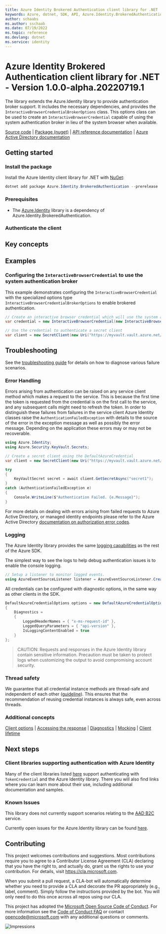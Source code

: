 ```yaml
---
title: Azure Identity Brokered Authentication client library for .NET
keywords: Azure, dotnet, SDK, API, Azure.Identity.BrokeredAuthentication, identity
author: schaabs
ms.author: sschaab
ms.date: 07/19/2022
ms.topic: reference
ms.devlang: dotnet
ms.service: identity
---
```

# Azure Identity Brokered Authentication client library for .NET - Version 1.0.0-alpha.20220719.1 

 The library extends the Azure.Identity library to provide authentication broker support. It includes the necessary dependencies, and provides the `InteractiveBrowserCredentialBrokerOptions` class. This options class can be used to create an `InteractiveBrowserCredential` capable of using the system authentication broker in lieu of the system browser when available.  

  [Source code][source] | [Package (nuget)][package] | [API reference documentation][identity_api_docs] | [Azure Active Directory documentation][aad_doc]

## Getting started

### Install the package

Install the Azure Identity client library for .NET with [NuGet][nuget]:

```PowerShell
dotnet add package Azure.Identity.BrokeredAuthentication --prerelease
```

### Prerequisites
* The [Azure.Identity][azure_identity] library is a dependency of Azure.Identity.BrokeredAuthentication.

### Authenticate the client

## Key concepts

## Examples

### Configuring the `InteractiveBrowserCredential` to use the system authentication broker

This example demonstrates configuring the `InteractiveBrowserCredential` with the specialized options type `InteractiveBrowserCredentialBrokerOptions` to enable brokered authentication.

```C# Snippet:ConfigureInteractiveBrowserToUseBroker
// Create an interactive browser credential which will use the system authentication broker
var credential = new InteractiveBrowserCredential(new InteractiveBrowserCredentialBrokerOptions());

// Use the credential to authenticate a secret client
var client = new SecretClient(new Uri("https://myvault.vault.azure.net/"), credential);
```

## Troubleshooting

See the [troubleshooting guide](https://github.com/Azure/azure-sdk-for-net/blob/main/sdk/identity/Azure.Identity/TROUBLESHOOTING.md) for details on how to diagnose various failure scenarios.

### Error Handling
Errors arising from authentication can be raised on any service client method which makes a request to the service. This is because the first time the token is requested from the credential is on the first call to the service, and any subsequent calls might need to refresh the token. In order to distinguish these failures from failures in the service client Azure Identity classes raise the `AuthenticationFailedException` with details to the source of the error in the exception message as well as possibly the error message. Depending on the application these errors may or may not be recoverable.

``` c#
using Azure.Identity;
using Azure.Security.KeyVault.Secrets;

// Create a secret client using the DefaultAzureCredential
var client = new SecretClient(new Uri("https://myvault.vault.azure.net/"), new DefaultAzureCredential());

try
{
    KeyVaultSecret secret = await client.GetSecretAsync("secret1");
}
catch (AuthenticationFailedException e)
{
    Console.WriteLine($"Authentication Failed. {e.Message}");
}
```

For more details on dealing with errors arising from failed requests to Azure Active Directory, or managed identity endpoints please refer to the Azure Active Directory [documentation on authorization error codes][aad_err_doc].

### Logging

The Azure Identity library provides the same [logging capabilities](https://github.com/Azure/azure-sdk-for-net/blob/main/sdk/core/Azure.Core/samples/Diagnostics.md#logging) as the rest of the Azure SDK.

The simplest way to see the logs to help debug authentication issues is to enable the console logging.

``` c#
// Setup a listener to monitor logged events.
using AzureEventSourceListener listener = AzureEventSourceListener.CreateConsoleLogger();
```

All credentials can be configured with diagnostic options, in the same way as other clients in the SDK.

``` c#
DefaultAzureCredentialOptions options = new DefaultAzureCredentialOptions()
{
    Diagnostics =
    {
        LoggedHeaderNames = { "x-ms-request-id" },
        LoggedQueryParameters = { "api-version" },
        IsLoggingContentEnabled = true
    }
};
```

> CAUTION: Requests and responses in the Azure Identity library contain sensitive information. Precaution must be taken to protect logs when customizing the output to avoid compromising account security.

### Thread safety
We guarantee that all credential instance methods are thread-safe and independent of each other ([guideline](https://azure.github.io/azure-sdk/dotnet_introduction.html#dotnet-service-methods-thread-safety)).
This ensures that the recommendation of reusing credential instances is always safe, even across threads.

### Additional concepts
[Client options](https://github.com/Azure/azure-sdk-for-net/blob/master/sdk/core/Azure.Core/README.md#configuring-service-clients-using-clientoptions) |
[Accessing the response](https://github.com/Azure/azure-sdk-for-net/blob/master/sdk/core/Azure.Core/README.md#accessing-http-response-details-using-responset) |
[Diagnostics](https://github.com/Azure/azure-sdk-for-net/blob/master/sdk/core/Azure.Core/samples/Diagnostics.md) |
[Mocking](https://github.com/Azure/azure-sdk-for-net/blob/master/sdk/core/Azure.Core/README.md#mocking) |
[Client lifetime](https://devblogs.microsoft.com/azure-sdk/lifetime-management-and-thread-safety-guarantees-of-azure-sdk-net-clients/)

## Next steps

### Client libraries supporting authentication with Azure Identity

Many of the client libraries listed [here](https://azure.github.io/azure-sdk/releases/latest/dotnet.html) support authenticating with `TokenCredential` and the Azure Identity library.
There you will also find links where you can learn more about their use, including additional documentation and samples.

### Known Issues

This library does not currently support scenarios relating to the [AAD B2C](/azure/active-directory-b2c/overview) service.

Currently open issues for the Azure.Identity library can be found [here](https://github.com/Azure/azure-sdk-for-net/issues?q=is%3Aissue+is%3Aopen+label%3AAzure.Identity).

## Contributing
This project welcomes contributions and suggestions. Most contributions require you to agree to a Contributor License Agreement (CLA) declaring that you have the right to, and actually do, grant us the rights to use your contribution. For details, visit https://cla.microsoft.com.

When you submit a pull request, a CLA-bot will automatically determine whether you need to provide a CLA and decorate the PR appropriately (e.g., label, comment). Simply follow the instructions provided by the bot. You will only need to do this once across all repos using our CLA.

This project has adopted the [Microsoft Open Source Code of Conduct][code_of_conduct]. For more information see the [Code of Conduct FAQ][code_of_conduct_faq] or contact opencode@microsoft.com with any additional questions or comments.

<!-- LINKS -->
[azure_cli]: /cli/azure
[azure_powerShell]: /powershell/azure
[azure_sub]: https://azure.microsoft.com/free/dotnet/
[azure_identity]: https://github.com/Azure/azure-sdk-for-net/tree/main/sdk/identity/Azure.Identity/README.md
[source]: https://github.com/Azure/azure-sdk-for-net/tree/main/sdk/identity/Azure.Identity.BrokeredAuthentication/src
[package]: https://www.nuget.org/packages?q=Azure.Identity.BrokeredAuthentication
[aad_doc]: /azure/active-directory/
[aad_err_doc]: /azure/active-directory/develop/reference-aadsts-error-codes
[certificates_client_library]: https://github.com/Azure/azure-sdk-for-net/tree/main/sdk/keyvault/Azure.Security.KeyVault.Certificates
[code_of_conduct]: https://opensource.microsoft.com/codeofconduct/
[code_of_conduct_faq]: https://opensource.microsoft.com/codeofconduct/faq/
[nuget]: https://www.nuget.org/
[keys_client_library]: https://github.com/Azure/azure-sdk-for-net/tree/main/sdk/keyvault/Azure.Security.KeyVault.Keys
[secrets_client_library]: https://github.com/Azure/azure-sdk-for-net/tree/main/sdk/keyvault/Azure.Security.KeyVault.Secrets
[blobs_client_library]: https://github.com/Azure/azure-sdk-for-net/tree/main/sdk/storage/Azure.Storage.Blobs
[queues_client_library]: https://github.com/Azure/azure-sdk-for-net/tree/main/sdk/storage/Azure.Storage.Queues
[eventhubs_client_library]: https://github.com/Azure/azure-sdk-for-net/tree/main/sdk/eventhub/Azure.Messaging.EventHubs
[azure_core_library]: https://github.com/Azure/azure-sdk-for-net/tree/main/sdk/core/Azure.Core
[identity_api_docs]: /dotnet/api/azure.identity?view=azure-dotnet
[vs_login_image]: https://raw.githubusercontent.com/Azure/azure-sdk-for-net/main/sdk/identity/Azure.Identity/images/VsLoginDialog.png
[azure_cli_login_image]: https://raw.githubusercontent.com/Azure/azure-sdk-for-net/main/sdk/identity/Azure.Identity/images/AzureCliLogin.png
[azure_cli_login_device_code_image]: https://raw.githubusercontent.com/Azure/azure-sdk-for-net/main/sdk/identity/Azure.Identity/images/AzureCliLoginDeviceCode.png
[ref_DefaultAzureCredential]: /dotnet/api/azure.identity.defaultazurecredential?view=azure-dotnet
[ref_ChainedTokenCredential]: /dotnet/api/azure.identity.chainedtokencredential?view=azure-dotnet
[ref_EnvironmentCredential]: /dotnet/api/azure.identity.environmentcredential?view=azure-dotnet
[ref_ManagedIdentityCredential]: /dotnet/api/azure.identity.managedidentitycredential?view=azure-dotnet
[ref_ClientSecretCredential]: /dotnet/api/azure.identity.clientsecretcredential?view=azure-dotnet
[ref_ClientCertificateCredential]: /dotnet/api/azure.identity.clientcertificatecredential?view=azure-dotnet
[ref_InteractiveBrowserCredential]: /dotnet/api/azure.identity.interactivebrowsercredential?view=azure-dotnet
[ref_DeviceCodeCredential]: /dotnet/api/azure.identity.devicecodecredential?view=azure-dotnet
[ref_UsernamePasswordCredential]: /dotnet/api/azure.identity.usernamepasswordcredential?view=azure-dotnet
[ref_AuthorizationCodeCredential]: /dotnet/api/azure.identity.authorizationcodecredential?view=azure-dotnet
[ref_AzureCliCredential]: /dotnet/api/azure.identity.azureclicredential?view=azure-dotnet
[ref_AzurePowerShellCredential]: https://github.com/Azure/azure-sdk-for-net/blob/main/sdk/identity/Azure.Identity/src/AzurePowerShellCredential.cs
[ref_VisualStudioCredential]: /dotnet/api/azure.identity.visualstudiocredential?view=azure-dotnet
[ref_VisualStudioCodeCredential]: /dotnet/api/azure.identity.visualstudiocodecredential?view=azure-dotnet

![Impressions](https://azure-sdk-impressions.azurewebsites.net/api/impressions/azure-sdk-for-net%2Fsdk%2Fidentity%2FAzure.Identity%2FREADME.png)

